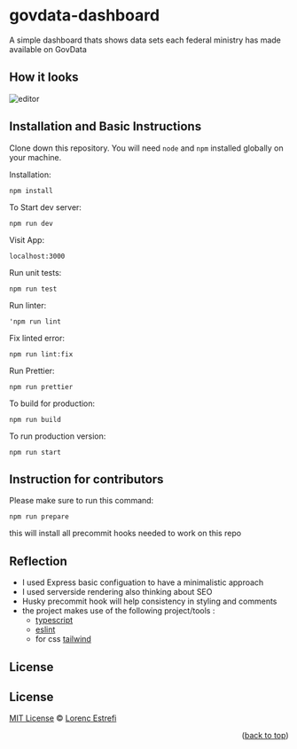# govdata-dashboard

A simple dashboard thats shows data sets each federal ministry has made available on GovData


## How it looks 

![editor](https://github.com/user-attachments/assets/4514a733-42ce-43d1-9286-4942a8f30ddf)



## Installation and Basic Instructions

Clone down this repository. You will need `node` and `npm` installed globally on your machine.  

Installation:


`npm install`  

To Start dev server:

`npm run dev `  

Visit App:

`localhost:3000`  

Run unit tests:

`npm run test`

Run linter:

`'npm run lint`

Fix linted error: 

`npm run lint:fix`

Run Prettier: 

`npm run prettier`

To build for production:

`npm run build`

To run production version:

`npm run start`


## Instruction for contributors

Please make sure to run this command:

`npm run prepare`

this will install all precommit hooks needed to work on this repo

## Reflection

  - I used Express basic configuation to have a minimalistic approach
  - I used serverside rendering also thinking about SEO
  - Husky precommit hook will help consistency in styling and comments
  - the project makes use of the following project/tools :
      - [typescript](https://www.typescriptlang.org/)
      - [eslint](https://eslint.org/)
      - for css [tailwind](https://tailwindcss.com/)
    


<!-- LICENSE -->
## License


## License

[MIT License](https://opensource.org/licenses/MIT) © [Lorenc Estrefi](https://jlorenc1986.github.io)

<p align="right">(<a href="#readme-top">back to top</a>)</p>
